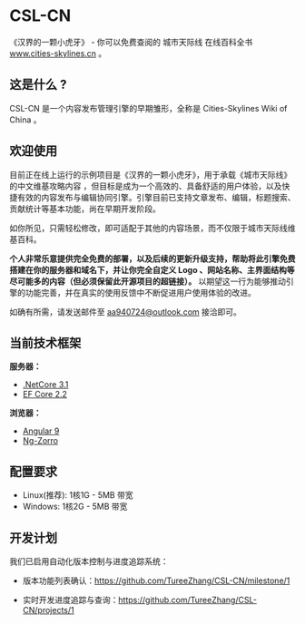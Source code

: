 # CSL-CN

《汉界的一颗小虎牙》 - 你可以免费查阅的 城市天际线 在线百科全书 www.cities-skylines.cn 。

## 这是什么 ?

CSL-CN 是一个内容发布管理引擎的早期雏形，全称是 Cities-Skylines Wiki of China 。

## 欢迎使用

目前正在线上运行的示例项目是《汉界的一颗小虎牙》，用于承载《城市天际线》的中文维基攻略内容 ，但目标是成为一个高效的、具备舒适的用户体验，以及快捷有效的内容发布与编辑协同引擎。引擎目前已支持文章发布、编辑，标题搜索、贡献统计等基本功能，尚在早期开发阶段。

如你所见，只需轻松修改，即可适配于其他的内容场景，而不仅限于城市天际线维基百科。

**个人非常乐意提供完全免费的部署，以及后续的更新升级支持，帮助将此引擎免费搭建在你的服务器和域名下，并让你完全自定义 Logo 、网站名称、主界面结构等尽可能多的内容（但必须保留此开源项目的超链接）。** 以期望这一行为能够推动引擎的功能完善，并在真实的使用反馈中不断促进用户使用体验的改进。

如确有所需，请发送邮件至 aa940724@outlook.com 接洽即可。

## 当前技术框架

**服务器：**

- [.NetCore 3.1](https://docs.microsoft.com/zh-cn/aspnet/core/?view=aspnetcore-3.1)
- [EF Core 2.2](https://docs.microsoft.com/zh-cn/ef/core/index)

**浏览器：**

- [Angular 9](https://www.angular.cn/)
- [Ng-Zorro](https://ng.ant.design/)

## 配置要求

* Linux(推荐): 1核1G - 5MB 带宽
* Windows: 1核2G - 5MB 带宽

## 开发计划

我们已启用自动化版本控制与进度追踪系统：

- 版本功能列表确认：<https://github.com/TureeZhang/CSL-CN/milestone/1>

- 实时开发进度追踪与查询：<https://github.com/TureeZhang/CSL-CN/projects/1>
